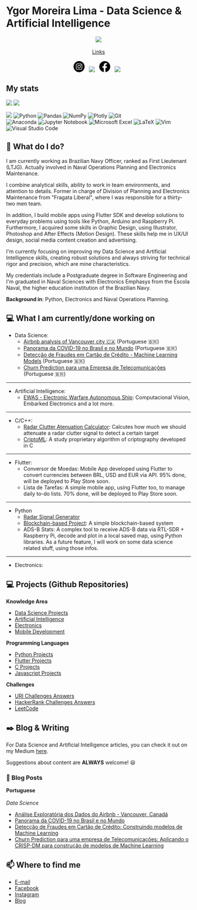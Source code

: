 # Ygor Moreira Lima - Data Science & Artificial Intelligence

<p align='center'><img height="200" src="https://github.com/ygordev/ygordev/blob/main/medium%20logo.png"></p>

<p align='center'>
  <u>Links</u><br><br>
<a href="https://instagram.com/ygorml"><img height="30" src="https://github.com/ygordev/ygordev/blob/main/instagram.png?raw=true"></a>&nbsp;&nbsp;
<a href="https://www.linkedin.com/in/ygormoreiralima"><img height="30" src="https://github.com/ygordev/ygordev/blob/main/linkedin.png?raw=true"></a>&nbsp;&nbsp;
<a href="https://facebook.com/ywml10"><img height="30" src="https://github.com/ygordev/ygordev/blob/main/facebook.png?raw=true"></a>&nbsp;&nbsp;
<a href="https://datawarfare.org"><img height="30" src="https://github.com/ygordev/ygordev/blob/main/medium.png?raw=true"></a>&nbsp;&nbsp;
</p>

## My stats
<div>
  <img height="160em" src="https://github-readme-stats.vercel.app/api?username=ygordev&show_icons=true&theme=react&include_all_commits=true&count_private=true&border_radius=8&hide_border=true&bg_color=2D333B"/>
    <img height="160em" src="https://github-readme-stats.vercel.app/api/top-langs/?username=ygordev&layout=compact&langs_count=7&theme=react&border_radius=8&hide_border=true&bg_color=2D333B"/>

  ![](https://komarev.com/ghpvc/?username=ygordev&color=072448)
  ![Python](https://img.shields.io/badge/python-3670A0?style=flat&logo=Python&logoColor=white)
  ![Pandas](https://img.shields.io/badge/pandas-%23150458.svg?style=flat&logo=Pandas&logoColor=white)
  ![NumPy](https://img.shields.io/badge/numpy-%23013243.svg?style=flat&logo=Numpy&logoColor=white)
  ![Plotly](https://img.shields.io/badge/Plotly-%233F4F75.svg?style=flat&logo=Plotly&logoColor=white)
  ![Git](https://img.shields.io/badge/git-%23F05033.svg?style=flat&logo=git&logoColor=white)<br>
  ![Anaconda](https://img.shields.io/badge/Anaconda-%2344A833.svg?style=flat&logo=anaconda&logoColor=white)
  ![Jupyter Notebook](https://img.shields.io/badge/jupyter-%23FA0F00.svg?style=flat&logo=Jupyter&logoColor=white)
  ![Microsoft Excel](https://img.shields.io/badge/Excel-217346?style=flat&logo=Microsoft-excel&logoColor=white)
  ![LaTeX](https://img.shields.io/badge/latex-%23008080.svg?style=flat&logo=Latex&logoColor=white)
  ![Vim](https://img.shields.io/badge/VIM-%2311AB00.svg?style=flat&logo=Vim&logoColor=white)
  ![Visual Studio Code](https://img.shields.io/badge/VS%20Code-0078d7.svg?style=flat&logo=visual-studio-code&logoColor=white)
</div>

## 💼 What do I do?
I am currently working as Brazilian Navy Officer, ranked as First Lieutenant (LTJG). Actually involved in Naval Operations Planning and Electronics Maintenance. 

I combine analytical skills, ability to work in team environments, and attention to details. Former in charge of Division of Planning and Electronics Maintenance from "Fragata Liberal", where I was responsible for a thirty-two men team.

In addition, I build mobile apps using Flutter SDK and develop solutions to everyday problems using tools like Python, Arduino and Raspberry Pi. Furthermore, I acquired some skills in Graphic Design, using Illustrator, Photoshop and After Effects (Motion Design). These skills help me in UX/UI design, social media content creation and advertising.

I'm currently focusing on improving my Data Science and Artificial Intelligence skills, creating robust solutions and always striving for technical rigor and precision, which are mine characteristics.

My credentials include a Postgraduate degree in Software Engineering and I'm graduated in Naval Sciences with Electronics Emphasys from the Escola Naval, the higher education institution of the Brazilian Navy. 

**Background in**: Python, Electronics and Naval Operations Planning.

## 💻  What I am currently/done working on
- Data Science: 
  - [Airbnb analysis of Vancouver city 🇨🇦](https://github.com/ygordev/Data-Science/blob/main/10_YgorLima_tech_Projeto_Analisando_os_dados_do_Airbnb_Vancouver.ipynb) (Portuguese 🇧🇷)
  - [Panorama da COVID-19 no Brasil e no Mundo](https://colab.research.google.com/github/ygordev/Data-Science/blob/main/YgorLima_tech_Panorama_do_COVID_19_no_Brasil.ipynb) (Portuguese 🇧🇷)
  - [Detecção de Fraudes em Cartão de Crédito - Machine Learning Models](https://bit.ly/3ASmJVW) (Portuguese 🇧🇷)
  - [Churn Prediction para uma Empresa de Telecomunicações](https://colab.research.google.com/github/ygordev/Data-Science/blob/main/YgorML_org_Churn_Prediction_para_uma_empresa_de_Telecomunicac%CC%A7o%CC%83es_10MAR_v1.ipynb) (Portuguese 🇧🇷)

---

- Artificial Intelligence:
  - [EWAS - Electronic Warfare Autonomous Ship](https://github.com/ygordev/EWAS): Computacional Vision, Embarked Electronics and a lot more. 

---

- C/C++: 
  - [Radar Clutter Atenuation Calculator](https://github.com/ygordev/C/blob/main/calculaAtenuacaoClutter.c): Calcutes how much we should attenuate a radar clutter signal to detect a certain target
  - [CriptoML](https://github.com/ygordev/C/blob/main/CriptoML.c): A study proprietary algorithm of criptography developed in C

---

- Flutter:
  - Conversor de Moedas: Mobile App developed using Flutter to convert currencies between BRL, USD and EUR via API. 95% done, will be deployed to Play Store soon.
  - Lista de Tarefas: A simple mobile app, using Flutter too, to manage daily to-do lists. 70% done, will be deployed to Play Store soon.

---

- Python
  - [Radar Signal Generator](https://github.com/ygordev/Electronics/blob/main/Gr%C3%A1fico_Pulso_Radar_Duty_Cycle.ipynb)
  - [Blockchain-based Project](https://colab.research.google.com/drive/1hRYdMY4uuIg2ilXc4MxzyqI0UwMYftCe?usp=sharing): A simple blockchain-based system
  - ADS-B Stats: A complex tool to receive ADS-B data via RTL-SDR + Raspberry Pi, decode and plot in a local saved map, using Python libraries. As a future feature, I will work on some data science related stuff, using those infos.

---

- Electronics: 

## 💻 Projects (Github Repositories)

**Knowledge Area**
- [Data Science Projects](https://github.com/ygordev/Data-Science)
- [Artificial Intelligence](https://github.com/ygordev/Artificial-Intelligence)
- [Electronics](https://github.com/ygordev/Electronics)
- [Mobile Development](https://github.com/ygordev/Mobile-Development)

**Programming Languages**
- [Python Projects](https://github.com/ygordev/Python)
- [Flutter Projects](https://github.com/ygordev/Flutter)
- [C Projects](https://github.com/ygordev/C)
- [Javascript Projects](https://github.com/ygordev/JavaScript)

**Challenges**
- [URI Challenges Answers](https://github.com/ygordev/URI)
- [HackerRank Challenges Answers](https://github.com/ygordev/hackerrank)
- [LeetCode](https://github.com/ygordev/leetcode)

## ✒️ Blog & Writing 
<!-- I'm also writing at my blog [Laboratório de Bits](https://laboratoriodebits.com.br), where I write about Electronics and Computer Programming, using easy-to-understand language and easy-to-consume content. -->

For Data Science and Artificial Intelligence articles, you can check it out on my Medium <a href="https://medium.com/@ygormoreiralima">here</a>.

Suggestions about content are **ALWAYS** welcome! 😃

### 📰  Blog Posts
**Portuguese**<br><br>
*Data Science*
- [Análise Exploratória dos Dados do Airbnb - Vancouver, Canadá](https://bit.ly/3oMSRV9)
- [Panorama da COVID-19 no Brasil e no Mundo](https://bit.ly/31g2Jis)
- [Detecção de Fraudes em Cartão de Crédito: Construindo modelos de Machine Learning](https://medium.com/ygorlimahome/detec%C3%A7%C3%A3o-de-fraudes-em-cart%C3%A3o-de-cr%C3%A9dito-construindo-modelos-de-machine-learning-3484a39afee6)
- [Churn Prediction para uma empresa de Telecomunicações: Aplicando o CRISP-DM para construção de modelos de Machine Learning](https://ygorml.org/churn-prediction-para-uma-empresa-de-telecomunica%C3%A7%C3%B5es-aplicando-o-crisp-dm-para-constru%C3%A7%C3%A3o-de-a278fe2ad18c)
<!--
*Computer Science*
- [O que são algoritmos?](https://laboratoriodebits.com.br/o-que-e-algoritmo/)
- [Orientação à Objetos: Entenda de uma vez por todas em apenas 8 minutos](https://laboratoriodebits.com.br/orientacao-a-objetos-tudo-o-que-voce-precisa-saber/)
- [Descubra os 17 melhores sites para aprender programação](https://laboratoriodebits.com.br/8-melhores-sites-para-aprender-programacao/)

*Python*
- [Como Criar Uma Aplicação Blockchain Do Zero Com Python em 8 Passos](https://laboratoriodebits.com.br/como-criar-uma-aplicacao-blockchain-do-zero-com-python/)
- [Integrais e Derivadas com Python](https://laboratoriodebits.com.br/integrais-e-derivadas-com-python-saiba-como/)

*Electronics*
- [O que é Arduino?](https://laboratoriodebits.com.br/o-que-e-arduino/)
- [Introdução ao Raspberry Pi](https://laboratoriodebits.com.br/o-que-e-o-raspberry-pi/)
- [O que é o RTL-SDR?](https://laboratoriodebits.com.br/o-que-e-o-rtl-sdr/)
-->
## 📫  Where to find me
- [E-mail](mailto:admin@datawarfare.org)
- [Facebook](https://facebook.com/ywml10)
- [Instagram](https://instagram.com/ygorml)
- [Blog](https://www.datawarfare.org/)
<!-- - [Medium](https://www.ygorml.org/) -->

<!--
### Want to support me? Buy me a coffee!
Help-me with a coffee, feedbacks or ideas. I'm completly open to hear and help. <br>
👉  Click on the coffee mug to support <a href="https://www.buymeacoffee.com/ygordev"><img height="30" src="https://github.com/ygordev/ygordev/blob/main/by-me-a-coffee.png?raw=true"></a>&nbsp;&nbsp;

**ygordev/ygordev** is a ✨ _special_ ✨ repository because its `README.md` (this file) appears on your GitHub profile.

Here are some ideas to get you started:

- 🔭 I’m currently working on ...
- 🌱 I’m currently learning ...
- 👯 I’m looking to collaborate on ...
- 🤔 I’m looking for help with ...
- 💬 Ask me about ...
- 📫 How to reach me: ...
- 😄 Pronouns: ...
- ⚡ Fun fact: ...
-->
